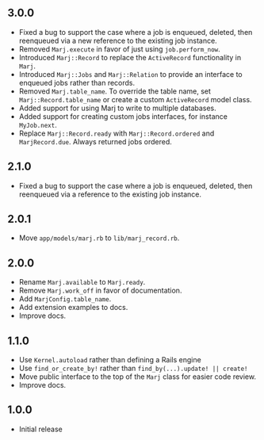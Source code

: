 ## 3.0.0

- Fixed a bug to support the case where a job is enqueued, deleted, then reenqueued via a new reference to the existing job instance.
- Removed `Marj.execute` in favor of just using `job.perform_now`.
- Introduced `Marj::Record` to replace the `ActiveRecord` functionality in `Marj`.
- Introduced `Marj::Jobs` and `Marj::Relation` to provide an interface to enqueued jobs rather than records.
- Removed `Marj.table_name`. To override the table name, set `Marj::Record.table_name` or create a custom `ActiveRecord` model class.
- Added support for using Marj to write to multiple databases.
- Added support for creating custom jobs interfaces, for instance `MyJob.next`.
- Replace `Marj::Record.ready` with `Marj::Record.ordered` and `MarjRecord.due`. Always returned jobs ordered.

## 2.1.0

- Fixed a bug to support the case where a job is enqueued, deleted, then reenqueued via a reference to the existing job instance.

## 2.0.1

- Move `app/models/marj.rb` to `lib/marj_record.rb`.

## 2.0.0

- Rename `Marj.available` to `Marj.ready`.
- Remove `Marj.work_off` in favor of documentation.
- Add `MarjConfig.table_name`.
- Add extension examples to docs.
- Improve docs.

## 1.1.0

- Use `Kernel.autoload` rather than defining a Rails engine
- Use `find_or_create_by!` rather than `find_by(...).update! || create!`
- Move public interface to the top of the `Marj` class for easier code review.
- Improve docs.

## 1.0.0

- Initial release